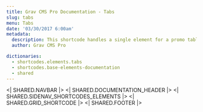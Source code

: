 ```yaml
---
title: Grav CMS Pro Documentation - Tabs
slug: tabs
menu: Tabs
date: '03/30/2017 6:00am'
metadata:
  description: This shortcode handles a single element for a promo table
  author: Grav CMS Pro

dictionaries:
  - shortcodes.elements.tabs
  - shortcodes.base-elements-documentation
  - shared
---
```


<| SHARED.NAVBAR |>
<| SHARED.DOCUMENTATION_HEADER |>
<| SHARED.SIDENAV_SHORTCODES_ELEMENTS |>
<| SHARED.GRID_SHORTCODE |>
<| SHARED.FOOTER |>
